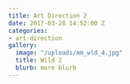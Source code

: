 ```yaml
---
title: Art Direction 2
date: 2017-03-28 14:52:00 Z
categories:
- art-direction
gallery:
  image: "/uploads/mm_wld_4.jpg"
  title: Wild 2
  blurb: more blurb
---
```



